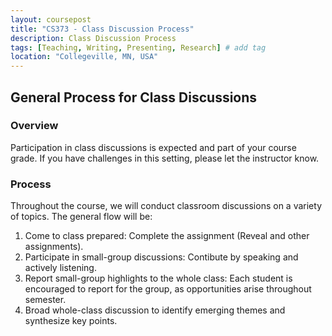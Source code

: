 ```yaml
---
layout: coursepost
title: "CS373 - Class Discussion Process"
description: Class Discussion Process
tags: [Teaching, Writing, Presenting, Research] # add tag
location: "Collegeville, MN, USA"
---
```


## General Process for Class Discussions

### Overview

Participation in class discussions is expected and part of your course grade. If you have challenges in this setting, please let the instructor know.

### Process

Throughout the course, we will conduct classroom discussions on a variety of topics.  The general flow will be:
1. Come to class prepared: Complete the assignment (Reveal and other assignments).
1. Participate in small-group discussions: Contibute by speaking and actively listening.
1. Report small-group highlights to the whole class: Each student is encouraged to report for the group, as opportunities arise throughout semester.
1. Broad whole-class discussion to identify emerging themes and synthesize key points.

